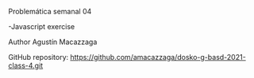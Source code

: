 Problemática semanal 04

-Javascript exercise

Author
Agustín Macazzaga

GitHub repository: https://github.com/amacazzaga/dosko-g-basd-2021-class-4.git

